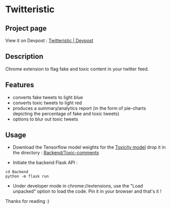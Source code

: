 # Twitteristic

## Project page
View it on Devpost : [Twitteristic | Devpost](https://github.com/SurajSubramanian/Twitteristic)

## Description 
Chrome extension to flag fake and toxic content in your twitter feed.

## Features
- converts fake tweets to light blue
- converts toxic tweets to light red
- produces a summary/analytics report (in the form of pie-charts depicting the percentage of fake and toxic tweets)
- options to blur out toxic tweets

## Usage
- Download the Tensorflow model weights for the [Toxicity model](https://drive.google.com/drive/folders/1DuuNaQ7Nve-D9EGcczxheAGKfxkCdt_4?usp=sharing) drop it in the directory : [Backend/Toxic-comments](https://github.com/SurajSubramanian/News-Credibility/tree/main/Backend/toxic_comments) 

- Initiate the backend Flask API : 
```
cd Backend
python -m flask run
```

- Under developer mode in chrome://extensions, use the "Load unpacked" option to load the code. Pin it in your browser and that's it !

Thanks for reading :)

